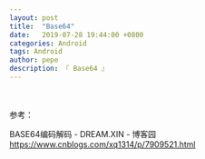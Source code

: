 ```yaml
---
layout: post
title:  "Base64"
date:   2019-07-28 19:44:00 +0800
categories: Android
tags: Android
author: pepe
description: 『 Base64 』
---
```


　　

参考：

BASE64编码解码 - DREAM.XIN - 博客园
https://www.cnblogs.com/xq1314/p/7909521.html












